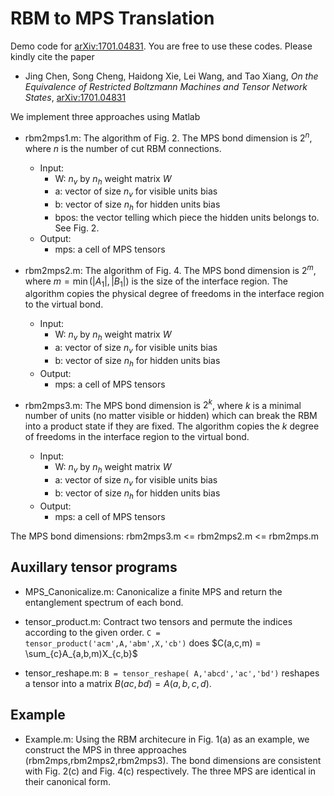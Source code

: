 # RBM to MPS Translation

Demo code for [arXiv:1701.04831](http://arxiv.org/abs/1701.04831). You are free to use these codes. Please kindly cite the paper 
- Jing Chen, Song Cheng, Haidong Xie, Lei Wang, and Tao Xiang, *On the Equivalence of Restricted Boltzmann Machines and Tensor Network States*, [arXiv:1701.04831](http://arxiv.org/abs/1701.04831)

We implement three approaches using Matlab 

* rbm2mps1.m: The algorithm of Fig. 2. The MPS bond dimension is $2^n$, where $n$ is the number of cut RBM connections. 
    * Input:	
        * W:   $n_v$ by $n_h$ weight matrix $W$
    	* a:   vector of size $n_v$ for visible units bias 
        * b:   vector of size $n_h$ for hidden units bias
   	    * bpos: the vector telling which piece the hidden units belongs to. See Fig. 2.
    * Output: 
        * mps: a cell of MPS tensors

* rbm2mps2.m: The algorithm of Fig. 4. The MPS bond dimension is $2^m$, where $m=\min(|A_{1}|, |B_{1}|)$ is the size of the interface region. The algorithm copies the physical degree of freedoms in the interface region to the virtual bond.  
    * Input:      
      * W:  $n_v$ by $n_h$ weight matrix $W$
      * a:  vector of size $n_v$ for visible units bias 
      * b:  vector of size $n_h$ for hidden units bias 
    * Output: 
      * mps: a cell of MPS tensors

* rbm2mps3.m:  The MPS bond dimension is $2^k$, where $k$ is a minimal number of units (no matter visible or hidden) which can break the RBM into a product state if they are fixed. The algorithm copies the $k$ degree of freedoms in the interface region to the virtual bond. 
    * Input:      
      * W:  $n_v$ by $n_h$ weight matrix $W$
      * a:  vector of size $n_v$ for visible units bias 
      * b:  vector of size $n_h$ for hidden units bias 
    * Output: 
      * mps: a cell of MPS tensors

The MPS bond dimensions:
rbm2mps3.m <= rbm2mps2.m <= rbm2mps.m

## Auxillary tensor programs ##
* MPS\_Canonicalize.m: Canonicalize a finite MPS and return the entanglement spectrum of each bond.

* tensor\_product.m: Contract two tensors and permute the indices according to the given order. 
`C = tensor_product('acm',A,'abm',X,'cb')` does $C(a,c,m) = \sum_{c}A_{a,b,m)X_{c,b}$

* tensor\_reshape.m: 
 `B = tensor_reshape( A,'abcd','ac','bd')` reshapes a tensor into a matrix $B( ac,bd ) =  A(a,b,c,d)$.


## Example ##
* Example.m: Using the RBM architecure in Fig. 1(a) as an example, we construct the MPS in three approaches (rbm2mps,rbm2mps2,rbm2mps3). The bond dimensions are consistent with Fig. 2(c) and Fig. 4(c) respectively. The three MPS are identical in their canonical form. 

